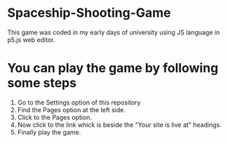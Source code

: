 # Spaceship-Shooting-Game
This game was coded in my early days of university using JS language in p5.js web editor.

# You can play the game by following some steps
1. Go to the Settings option of this repository
2. Find the Pages option at the left side.
3. Click to the Pages option.
4. Now click to the link whick is beside the "Your site is live at" headings.
5. Finally play the game.
